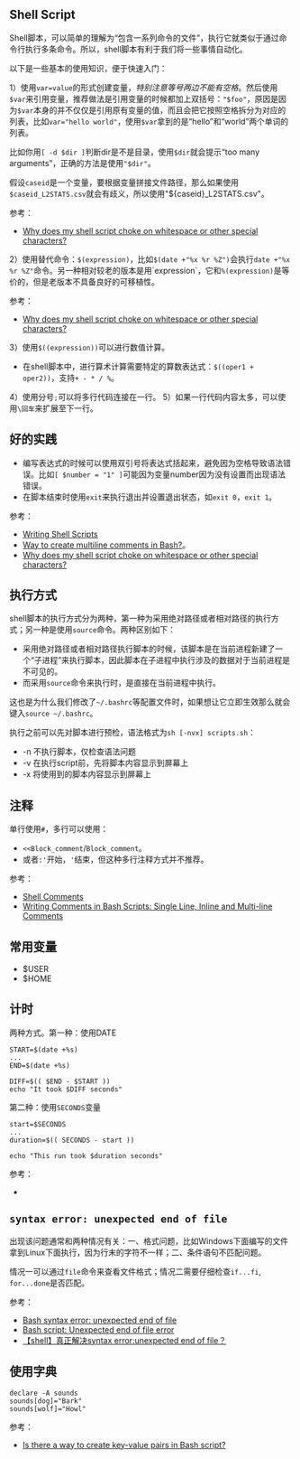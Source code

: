 ## Shell Script

Shell脚本，可以简单的理解为“包含一系列命令的文件”，执行它就类似于通过命令行执行多条命令。所以，shell脚本有利于我们将一些事情自动化。

以下是一些基本的使用知识，便于快速入门：

1）使用`var=value`的形式创建变量，*特别注意等号两边不能有空格*。然后使用`$var`来引用变量，推荐做法是引用变量的时候都加上双括号：`"$foo"`，原因是因为`$var`本身的并不仅仅是引用原有变量的值，而且会把它按照空格拆分为对应的列表，比如`var="hello world"`，使用`$var`拿到的是“hello”和“world”两个单词的列表。

比如你用`[ -d $dir ]`判断dir是不是目录，使用`$dir`就会提示“too many arguments”，正确的方法是使用`"$dir"`。

假设`caseid`是一个变量，要根据变量拼接文件路径，那么如果使用`$caseid_L2STATS.csv`就会有歧义，所以使用"${caseid}_L2STATS.csv"。

参考：

- [Why does my shell script choke on whitespace or other special characters?](https://unix.stackexchange.com/questions/131766/why-does-my-shell-script-choke-on-whitespace-or-other-special-characters)


2）使用替代命令：`$(expression)`，比如`$(date +"%x %r %Z")`会执行`date +"%x %r %Z"`命令。另一种相对较老的版本是用\`expression\`，它和`%(expression)`是等价的，但是老版本不具备良好的可移植性。

参考：

- [Why does my shell script choke on whitespace or other special characters?](https://unix.stackexchange.com/questions/131766/why-does-my-shell-script-choke-on-whitespace-or-other-special-characters)

3）使用`$((expression))`可以进行数值计算。

- 在shell脚本中，进行算术计算需要特定的算数表达式：`$((oper1 + oper2))`，支持`+ - * / %`。

4）使用分号`;`可以将多行代码连接在一行。
5）如果一行代码内容太多，可以使用`\回车`来扩展至下一行。

## 好的实践

- 编写表达式的时候可以使用双引号将表达式括起来，避免因为空格导致语法错误。比如`[ $number = "1" ]`可能因为变量number因为没有设置而出现语法错误。
- 在脚本结束时使用`exit`来执行退出并设置退出状态，如`exit 0`，`exit 1`。


参考：

- [Writing Shell Scripts](https://linuxcommand.org/lc3_writing_shell_scripts.php)
- [Way to create multiline comments in Bash?](https://stackoverflow.com/questions/43158140/way-to-create-multiline-comments-in-bash)。
- [Why does my shell script choke on whitespace or other special characters?](https://unix.stackexchange.com/questions/131766/why-does-my-shell-script-choke-on-whitespace-or-other-special-characters)


## 执行方式

shell脚本的执行方式分为两种，第一种为采用绝对路径或者相对路径的执行方式；另一种是使用`source`命令。两种区别如下：

- 采用绝对路径或者相对路径执行脚本的时候，该脚本是在当前进程新建了一个“子进程”来执行脚本，因此脚本在子进程中执行涉及的数据对于当前进程是不可见的。
- 而采用`source`命令来执行时，是直接在当前进程中执行。

这也是为什么我们修改了`~/.bashrc`等配置文件时，如果想让它立即生效那么就会键入`source ~/.bashrc`。

执行之前可以先对脚本进行预检，语法格式为`sh [-nvx] scripts.sh`：

- -n 不执行脚本，仅检查语法问题
- -v 在执行script前，先将脚本内容显示到屏幕上
- -x 将使用到的脚本内容显示到屏幕上


## 注释

单行使用`#`，多行可以使用：

- `<<Block_comment`/`Block_comment`。
- 或者`:'`开始，`'`结束，但这种多行注释方式并不推荐。


参考：

- [Shell Comments](https://bash.cyberciti.biz/guide/Shell_Comments)
- [Writing Comments in Bash Scripts: Single Line, Inline and Multi-line Comments](https://linuxhandbook.com/comments-bash-script/)


## 常用变量

- $USER
- $HOME


## 计时

两种方式。第一种：使用DATE

```
START=$(date +%s)
...
END=$(date +%s)

DIFF=$(( $END - $START ))
echo "It took $DIFF seconds"
```


第二种：使用`SECONDS`变量

```
start=$SECONDS
...
duration=$(( SECONDS - start ))

echo "This run took $duration seconds"
```

参考：

- [](https://stackoverflow.com/questions/385408/get-program-execution-time-in-the-shell)

## `syntax error: unexpected end of file`

出现该问题通常和两种情况有关：一、格式问题，比如Windows下面编写的文件拿到Linux下面执行，因为行末的字符不一样；二、条件语句不匹配问题。

情况一可以通过`file`命令来查看文件格式；情况二需要仔细检查`if...fi`, `for...done`是否匹配。

参考：

- [Bash syntax error: unexpected end of file](https://stackoverflow.com/questions/6366530/bash-syntax-error-unexpected-end-of-file)
- [Bash script: Unexpected end of file error](https://linuxconfig.org/bash-script-unexpected-end-of-file-error)
- [【shell】真正解决syntax error:unexpected end of file？](https://www.cnblogs.com/jessepeng/p/12202626.html)


## 使用字典

```
declare -A sounds
sounds[dog]="Bark"
sounds[wolf]="Howl"
```

参考：

- [Is there a way to create key-value pairs in Bash script?](https://stackoverflow.com/questions/14370133/is-there-a-way-to-create-key-value-pairs-in-bash-script)
